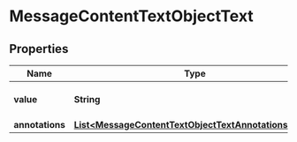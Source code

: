 

# MessageContentTextObjectText


## Properties

| Name | Type | Description | Notes |
|------------ | ------------- | ------------- | -------------|
|**value** | **String** | The data that makes up the text. |  |
|**annotations** | [**List&lt;MessageContentTextObjectTextAnnotationsInner&gt;**](MessageContentTextObjectTextAnnotationsInner.md) |  |  |



